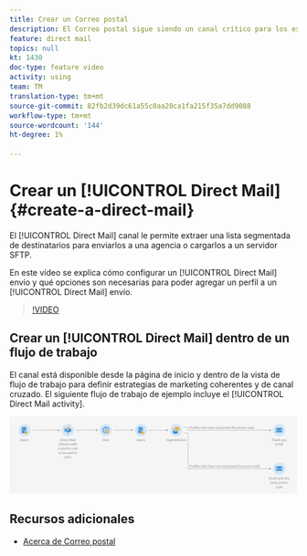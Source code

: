 ```yaml
---
title: Crear un Correo postal
description: El Correo postal sigue siendo un canal crítico para los especialistas en mercadotecnia de todo el mundo y ahora pueden orquestar estas interacciones fuera de línea junto con las que tienen en línea. El mismo motor que alimenta las comunicaciones digitales, como el correo electrónico y los móviles, ahora también puede personalizar los remitentes directos.
feature: direct mail
topics: null
kt: 1430
doc-type: feature video
activity: using
team: TM
translation-type: tm+mt
source-git-commit: 82fb2d39dc61a55c0aa20ca1fa215f35a7dd9088
workflow-type: tm+mt
source-wordcount: '144'
ht-degree: 1%

---
```



# Crear un [!UICONTROL Direct Mail] {#create-a-direct-mail}

El [!UICONTROL Direct Mail] canal le permite extraer una lista segmentada de destinatarios para enviarlos a una agencia o cargarlos a un servidor SFTP.

En este vídeo se explica cómo configurar un [!UICONTROL Direct Mail] envío y qué opciones son necesarias para poder agregar un perfil a un [!UICONTROL Direct Mail] envío.

>[!VIDEO](https://video.tv.adobe.com/v/23417?quality=12)

## Crear un [!UICONTROL Direct Mail] dentro de un flujo de trabajo

El canal está disponible desde la página de inicio y dentro de la vista de flujo de trabajo para definir estrategias de marketing coherentes y de canal cruzado. El siguiente flujo de trabajo de ejemplo incluye el [!UICONTROL Direct Mail activity].

![Imagen de flujo de trabajo](/help/assets/direct_mail_examplewf.png)

## Recursos adicionales

* [Acerca de Correo postal](https://docs.adobe.com/content/help/en/campaign-standard/using/communication-channels/direct-mail/about-direct-mail.html)
